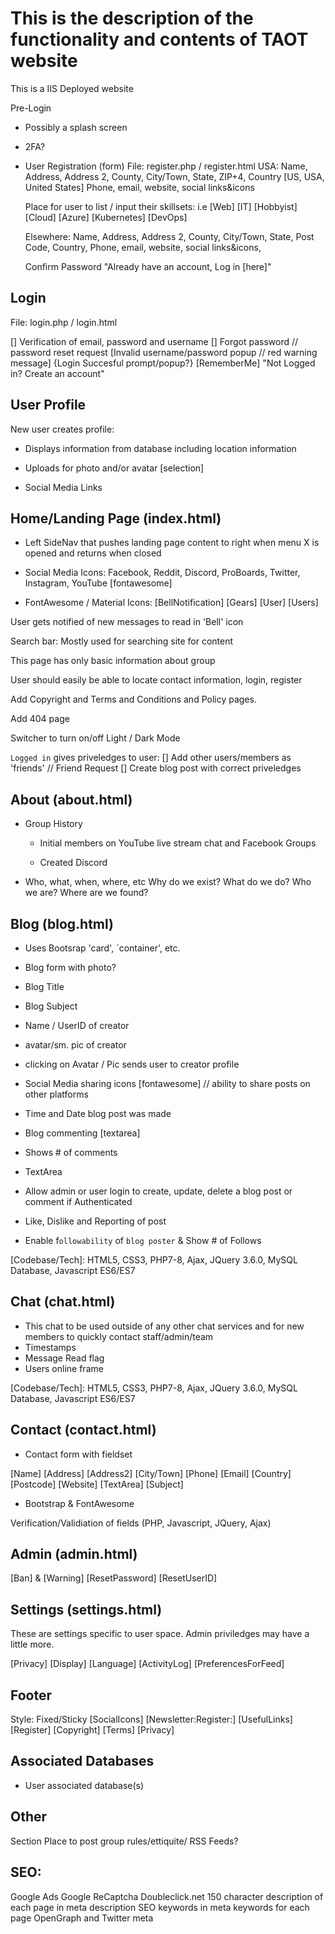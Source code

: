 # This is the description of the functionality and contents of TAOT website

This is a IIS Deployed website

Pre-Login

* Possibly a splash screen
* 2FA?

* User Registration
  (form)
File: register.php / register.html
  USA: Name, Address, Address 2, County, City/Town, State, ZIP+4, Country [US, USA, United States] Phone, email, website, social links&icons

  Place for user to list / input their skillsets: i.e [Web] [IT] [Hobbyist] [Cloud] [Azure] [Kubernetes] [DevOps]

  Elsewhere:  Name, Address, Address 2, County, City/Town, State, Post Code, Country, Phone, email, website, social links&icons,

  Confirm Password
  "Already have an account, Log in [here]"

## Login

File: login.php / login.html

[] Verification of email, password and username
[] Forgot password // password reset request
[Invalid username/password popup // red warning message]
{Login Succesful prompt/popup?}
[RememberMe]
"Not Logged in? Create an account"

## User Profile

New user creates profile:

* Displays information from database including location information

* Uploads for photo and/or avatar [selection]

* Social Media Links

## Home/Landing Page (index.html)

* Left SideNav that pushes landing page content to right when menu X is opened and returns when closed

* Social Media Icons:
   Facebook, Reddit, Discord, ProBoards, Twitter, Instagram, YouTube [fontawesome]

* FontAwesome / Material Icons:
  [BellNotification] [Gears] [User] [Users]

User gets notified of new messages to read in 'Bell' icon

Search bar: Mostly used for searching site for content

This page has only basic information about group

User should easily be able to locate contact information, login, register

Add Copyright and Terms and Conditions and Policy pages.

Add 404 page

Switcher to turn on/off Light / Dark Mode

`Logged in` gives priveledges to user:
[] Add other users/members as 'friends' // Friend Request
[] Create blog post with correct priveledges

## About (about.html)

* Group History

  * Initial members on YouTube live stream chat and Facebook Groups

  * Created Discord

* Who, what, when, where, etc
  Why do we exist? What do we do? Who we are? Where are we found?

## Blog (blog.html)

* Uses Bootsrap 'card', `container', etc.

* Blog form with photo?

* Blog Title

* Blog Subject

* Name / UserID of creator

* avatar/sm. pic of creator

* clicking on Avatar / Pic sends user to creator profile

* Social Media sharing icons [fontawesome] // ability to share posts on other platforms

* Time and Date blog post was made

* Blog commenting [textarea]

* Shows # of comments

* TextArea

* Allow admin or user login to create, update, delete a blog post or comment if Authenticated

* Like, Dislike and Reporting of post

* Enable f`ollowability` of `blog poster` & Show # of Follows

[Codebase/Tech]:
 HTML5, CSS3, PHP7-8, Ajax, JQuery 3.6.0, MySQL Database, Javascript ES6/ES7

## Chat (chat.html)

* This chat to be used outside of any other chat services and for new members to quickly contact staff/admin/team
* Timestamps
* Message Read flag
* Users online frame

[Codebase/Tech]:
 HTML5, CSS3, PHP7-8, Ajax, JQuery 3.6.0, MySQL Database, Javascript ES6/ES7

## Contact (contact.html)

* Contact form with fieldset

[Name] [Address] [Address2] [City/Town] [Phone] [Email] [Country] [Postcode]
[Website] [TextArea] [Subject]

* Bootstrap & FontAwesome

Verification/Validiation of fields (PHP, Javascript, JQuery, Ajax)

## Admin (admin.html)

[Ban] & [Warning]
[ResetPassword]
[ResetUserID]

## Settings (settings.html)

These are settings specific to user space.  Admin priviledges may have a little more.

[Privacy] [Display] [Language] [ActivityLog] [PreferencesForFeed]

## Footer

Style: Fixed/Sticky
[SocialIcons] [Newsletter:Register:] [UsefulLinks]
[Register] [Copyright] [Terms] [Privacy]

## Associated Databases

* User associated database(s)


## Other

 Section Place to post group rules/ettiquite/
 RSS Feeds?

## SEO:
Google Ads
Google ReCaptcha
Doubleclick.net
150 character description of each page in meta description
SEO keywords in meta keywords for each page
OpenGraph and Twitter meta
